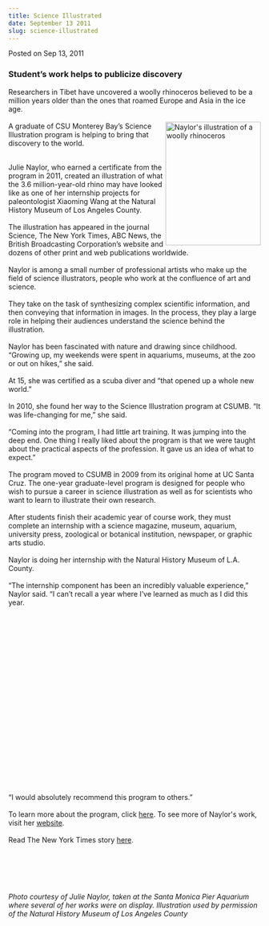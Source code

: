 ```yaml
---
title: Science Illustrated
date: September 13 2011
slug: science-illustrated
---
```





<span class="date">Posted on Sep 13, 2011    </span>
<h3>Student&#x2019;s work helps to publicize discovery</h3>
<p>Researchers in Tibet have uncovered a woolly rhinoceros believed
to be a million years older than the ones that roamed Europe and
Asia in the ice age.<br>
<br>
<img alt="Naylor&apos;s illustration of a woolly rhinoceros" src="http://news.csumb.edu/sites/default/files/65/attachments/news/images/06obox1-articleinline_0.jpg" style="float:right; width:190px; height:246px">A graduate of CSU
Monterey Bay&#x2019;s Science Illustration program is helping to bring
that discovery to the world.</img></br></br></p>
<p>Julie Naylor, who earned a certificate from the program in 2011,
created an illustration of what the 3.6 million-year-old rhino may
have looked like as one of her internship projects for
paleontologist Xiaoming Wang at the Natural History Museum of Los
Angeles County.<br>
<br>
The illustration has appeared in the journal Science, The New York
Times, ABC News, the British Broadcasting Corporation&#x2019;s website and
dozens of other print and web publications worldwide.<br>
<br>
Naylor is among a small number of professional artists who make up
the field of science illustrators, people who work at the
confluence of art and science.<br>
<br>
They take on the task of synthesizing complex scientific
information, and then conveying that information in images. In the
process, they play a large role in helping their audiences
understand the science behind the illustration.<br>
<br>
Naylor has been fascinated with nature and drawing since childhood.
&#x201C;Growing up, my weekends were spent in aquariums, museums, at the
zoo or out on hikes,&#x201D; she said.<br>
<br>
At 15, she was certified as a scuba diver and &#x201C;that opened up a
whole new world.&#x201D;<br>
<br>
In 2010, she found her way to the Science Illustration program at
CSUMB. &#x201C;It was life-changing for me,&#x201D; she said.<br>
<br>
&#x201C;Coming into the program, I had little art training. It was jumping
into the deep end. One thing I really liked about the program is
that we were taught about the practical aspects of the profession.
It gave us an idea of what to expect.&#x201D;<br>
<br>
The program moved to CSUMB in 2009 from its original home at UC
Santa Cruz. The one-year graduate-level program is designed for
people who wish to pursue a career in science illustration as well
as for scientists who want to learn to illustrate their own
research.<br>
<br>
After students finish their academic year of course work, they must
complete an internship with a science magazine, museum, aquarium,
university press, zoological or botanical institution, newspaper,
or graphic arts studio.<br>
<br>
Naylor is doing her internship with the Natural History Museum of
L.A. County.<br>
<br>
&#x201C;The internship component has been an incredibly valuable
experience,&#x201D; Naylor said. &#x201C;I can&#x2019;t recall a year where I&#x2019;ve learned
as much as I did this year.</br></br></br></br></br></br></br></br></br></br></br></br></br></br></br></br></br></br></br></br></br></br></p>
<p>&#x201C;I would absolutely recommend this program to others.&#x201D;<br>
<br>
To learn more about the program, click <a href="http://scienceillustration.org/" rel="nofollow">here</a>. To see
more of Naylor&apos;s work, visit her <a href="http://jnaylorillustration.com" rel="nofollow">website</a>.<br>
<br>
Read The New York Times story&#xA0;<a href="http://www.nytimes.com/2011/09/06/science/06rhino.html?emc=eta1" rel="nofollow">here</a>.</br></br></br></br></p>
<p class="small">&#xA0;</p>
<p class="small"><em>Photo courtesy of Julie Naylor, taken at the
Santa Monica Pier Aquarium where several of her works were on
display. Illustration used by permission of the Natural History
Museum of Los Angeles County</em></p>
<p>&#xA0;</p>
<p><br>
&#xA0;</br></p>





